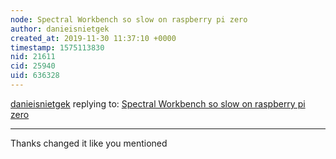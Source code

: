 ```yaml
---
node: Spectral Workbench so slow on raspberry pi zero
author: danieisnietgek
created_at: 2019-11-30 11:37:10 +0000
timestamp: 1575113830
nid: 21611
cid: 25940
uid: 636328
---
```




[danieisnietgek](../profile/danieisnietgek) replying to: [Spectral Workbench so slow on raspberry pi zero](../notes/danieisnietgek/11-28-2019/spectral-workbench-so-slow)

----
Thanks changed it like you mentioned

